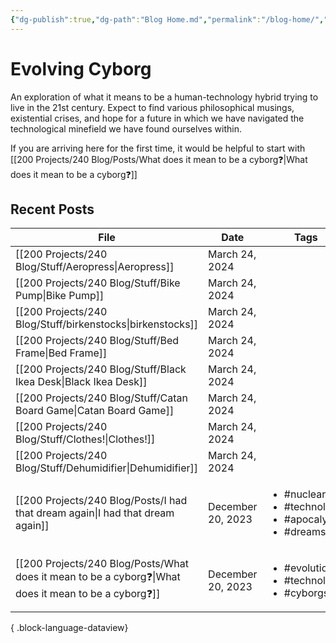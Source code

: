 ```yaml
---
{"dg-publish":true,"dg-path":"Blog Home.md","permalink":"/blog-home/","tags":["gardenEntry"]}
---
```


# Evolving Cyborg

An exploration of what it means to be a human-technology hybrid trying to live in the 21st century. Expect to find various philosophical musings, existential crises, and hope for a future in which we have navigated the technological minefield we have found ourselves within.

If you are arriving here for the first time, it would be helpful to start with [[200 Projects/240 Blog/Posts/What does it mean to be a cyborg❓\|What does it mean to be a cyborg❓]]

## Recent Posts

| File                                                                                                    | Date              | Tags                                                                               |
| ------------------------------------------------------------------------------------------------------- | ----------------- | ---------------------------------------------------------------------------------- |
| [[200 Projects/240 Blog/Stuff/Aeropress\|Aeropress]]                                                 | March 24, 2024    | <ul></ul>                                                                          |
| [[200 Projects/240 Blog/Stuff/Bike Pump\|Bike Pump]]                                                 | March 24, 2024    | <ul></ul>                                                                          |
| [[200 Projects/240 Blog/Stuff/birkenstocks\|birkenstocks]]                                           | March 24, 2024    | <ul></ul>                                                                          |
| [[200 Projects/240 Blog/Stuff/Bed Frame\|Bed Frame]]                                                 | March 24, 2024    | <ul></ul>                                                                          |
| [[200 Projects/240 Blog/Stuff/Black Ikea Desk\|Black Ikea Desk]]                                     | March 24, 2024    | <ul></ul>                                                                          |
| [[200 Projects/240 Blog/Stuff/Catan Board Game\|Catan Board Game]]                                   | March 24, 2024    | <ul></ul>                                                                          |
| [[200 Projects/240 Blog/Stuff/Clothes!\|Clothes!]]                                                   | March 24, 2024    | <ul></ul>                                                                          |
| [[200 Projects/240 Blog/Stuff/Dehumidifier\|Dehumidifier]]                                           | March 24, 2024    | <ul></ul>                                                                          |
| [[200 Projects/240 Blog/Posts/I had that dream again\|I had that dream again]]                       | December 20, 2023 | <ul><li>#nuclear</li><li>#technology</li><li>#apocalypse</li><li>#dreams</li></ul> |
| [[200 Projects/240 Blog/Posts/What does it mean to be a cyborg❓\|What does it mean to be a cyborg❓]] | December 20, 2023 | <ul><li>#evolution</li><li>#technology</li><li>#cyborgs</li></ul>                  |

{ .block-language-dataview}

